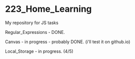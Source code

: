 # 223_Home_Learning
My repository for JS tasks

Regular_Expressions - DONE.

Canvas - in progress - probably DONE. (i'll test it on github.io)

Local_Storage - in progress. (4/5)
